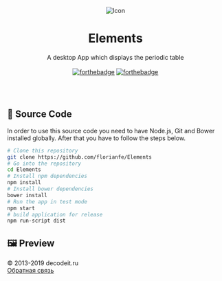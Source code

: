 <p align="center">
  <img alt="Icon" src="https://rubmu.github.io/screenshots/elements/icon.png">
  <h1 align="center">Elements</h1>
  <p align="center">A desktop App which displays the periodic table<br><br>
    <a href="http://forthebadge.com"><img alt="forthebadge" src="http://forthebadge.com/images/badges/built-with-love.svg"></a>
  <a href="http://forthebadge.com"><img alt="forthebadge" src="http://forthebadge.com/images/badges/uses-js.svg"></a>
  </p>
</p>

<br><br>

## 📝 Source Code

In order to use this source code you need to have Node.js, Git and Bower installed globally. After that you have to follow the steps below.

```bash
# Clone this repository
git clone https://github.com/florianfe/Elements
# Go into the repository
cd Elements
# Install npm dependencies
npm install
# Install bower dependencies
bower install
# Run the app in test mode
npm start
# build application for release
npm run-script dist
```


## 🖼 Preview

<div id="copyright">
      &copy; 2013-2019 decodeit.ru<br/>
      <a href="/contact/">Обратная связь</a>
</div>
